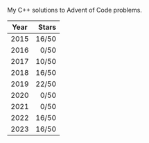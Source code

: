 My C++ solutions to Advent of Code problems.

| Year | Stars |
|------|------:|
| 2015 | 16/50 |
| 2016 |  0/50 |
| 2017 | 10/50 |
| 2018 | 16/50 |
| 2019 | 22/50 |
| 2020 |  0/50 |
| 2021 |  0/50 |
| 2022 | 16/50 |
| 2023 | 16/50 |
